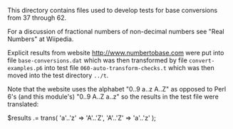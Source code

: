 This directory contains files used to develop tests for base
conversions from 37 through 62.

For a discussion of fractional numbers of non-decimal numbers see "Real Numbers"
at Wiipedia.

Explicit results from website <http://www.numbertobase.com> were put
into file `base-conversions.dat` which was then transformed by file
`convert-examples.p6` into test file `060-auto-transform-checks.t`
which was then moved into the test directory `../t`.


Note that the website uses the alphabet "0..9 a..z A..Z" as opposed to
Perl 6's (and this module's) "0..9 A..Z a..z" so the results in the
test file were translated:

   $results .= trans( 'a'..'z' => 'A'..'Z', 'A'..'Z' => 'a'..'z' );
